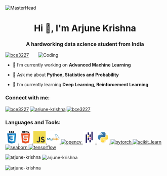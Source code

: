 ![MasterHead](https://www.plu.edu/computer-science/wp-content/uploads/sites/551/2020/03/datascience-1024x396-1.jpg)
<h1 align="center">Hi 👋, I'm Arjune Krishna</h1>
<h3 align="center">A hardworking data science student from India</h3>
<img align="right" alt="Coding" width="400" src="https://www.edureka.co/blog/wp-content/uploads/2018/08/Insurance-Leadspace-Aniamted.gif">

<p align="left"> <a href="https://twitter.com/bce3227" target="blank"><img src="https://img.shields.io/twitter/follow/bce3227?logo=twitter&style=for-the-badge" alt="bce3227" /></a> </p>

- 🔭 I’m currently working on **Advanced Machine Learning**

- 💬 Ask me about **Python, Statistics and Probability**

- 🌱 I’m currently learning **Deep Learning, Reinforcement Learning**

<h3 align="left">Connect with me:</h3>
<p align="left">
<a href="https://twitter.com/bce3227" target="blank"><img align="center" src="https://raw.githubusercontent.com/rahuldkjain/github-profile-readme-generator/master/src/images/icons/Social/twitter.svg" alt="bce3227" height="30" width="40" /></a>
<a href="https://linkedin.com/in/arjune-krishna" target="blank"><img align="center" src="https://raw.githubusercontent.com/rahuldkjain/github-profile-readme-generator/master/src/images/icons/Social/linked-in-alt.svg" alt="arjune-krishna" height="30" width="40" /></a>
<a href="https://kaggle.com/bce3227" target="blank"><img align="center" src="https://raw.githubusercontent.com/rahuldkjain/github-profile-readme-generator/master/src/images/icons/Social/kaggle.svg" alt="bce3227" height="30" width="40" /></a>
</p>

<h3 align="left">Languages and Tools:</h3>
<p align="left"> <a href="https://www.w3schools.com/css/" target="_blank" rel="noreferrer"> <img src="https://raw.githubusercontent.com/devicons/devicon/master/icons/css3/css3-original-wordmark.svg" alt="css3" width="40" height="40"/> </a> <a href="https://www.w3.org/html/" target="_blank" rel="noreferrer"> <img src="https://raw.githubusercontent.com/devicons/devicon/master/icons/html5/html5-original-wordmark.svg" alt="html5" width="40" height="40"/> </a> <a href="https://developer.mozilla.org/en-US/docs/Web/JavaScript" target="_blank" rel="noreferrer"> <img src="https://raw.githubusercontent.com/devicons/devicon/master/icons/javascript/javascript-original.svg" alt="javascript" width="40" height="40"/> </a> <a href="https://www.mysql.com/" target="_blank" rel="noreferrer"> <img src="https://raw.githubusercontent.com/devicons/devicon/master/icons/mysql/mysql-original-wordmark.svg" alt="mysql" width="40" height="40"/> </a> <a href="https://opencv.org/" target="_blank" rel="noreferrer"> <img src="https://www.vectorlogo.zone/logos/opencv/opencv-icon.svg" alt="opencv" width="40" height="40"/> </a> <a href="https://pandas.pydata.org/" target="_blank" rel="noreferrer"> <img src="https://raw.githubusercontent.com/devicons/devicon/2ae2a900d2f041da66e950e4d48052658d850630/icons/pandas/pandas-original.svg" alt="pandas" width="40" height="40"/> </a> <a href="https://www.python.org" target="_blank" rel="noreferrer"> <img src="https://raw.githubusercontent.com/devicons/devicon/master/icons/python/python-original.svg" alt="python" width="40" height="40"/> </a> <a href="https://pytorch.org/" target="_blank" rel="noreferrer"> <img src="https://www.vectorlogo.zone/logos/pytorch/pytorch-icon.svg" alt="pytorch" width="40" height="40"/> </a> <a href="https://scikit-learn.org/" target="_blank" rel="noreferrer"> <img src="https://upload.wikimedia.org/wikipedia/commons/0/05/Scikit_learn_logo_small.svg" alt="scikit_learn" width="40" height="40"/> </a> <a href="https://seaborn.pydata.org/" target="_blank" rel="noreferrer"> <img src="https://seaborn.pydata.org/_images/logo-mark-lightbg.svg" alt="seaborn" width="40" height="40"/> </a> <a href="https://www.tensorflow.org" target="_blank" rel="noreferrer"> <img src="https://www.vectorlogo.zone/logos/tensorflow/tensorflow-icon.svg" alt="tensorflow" width="40" height="40"/> </a> </p>

<p><img align="left" src="https://github-readme-stats.vercel.app/api/top-langs?username=arjune-krishna&show_icons=true&locale=en&layout=compact" alt="arjune-krishna" /></p>

<p>&nbsp;<img align="center" src="https://github-readme-stats.vercel.app/api?username=arjune-krishna&show_icons=true&locale=en" alt="arjune-krishna" /></p>

<p><img align="center" src="https://github-readme-streak-stats.herokuapp.com/?user=arjune-krishna&" alt="arjune-krishna" /></p>
